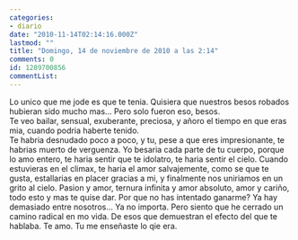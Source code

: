 ```yaml
---
categories:
- diario
date: "2010-11-14T02:14:16.000Z"
lastmod: ""
title: "Domingo, 14 de noviembre de 2010 a las 2:14"
comments: 0
id: 1289700856
commentList:
---
```


Lo unico que me jode es que te tenia. Quisiera que nuestros besos robados hubieran sido mucho mas... Pero solo fueron eso, besos.  
Te veo bailar, sensual, exuberante, preciosa, y añoro el tiempo en que eras mia, cuando podria haberte tenido.  
Te habria desnudado poco a poco, y tu, pese a que eres impresionante, te habrias muerto de verguenza. Yo besaria cada parte de tu cuerpo, porque lo amo entero, te haria sentir que te idolatro, te haria sentir el cielo. Cuando estuvieras en el climax, te haria el amor salvajemente, como se que te gusta, estallarias en placer gracias a mi, y finalmente nos uniriamos en un grito al cielo. Pasion y amor, ternura infinita y amor absoluto, amor y cariño, todo esto y mas te quise dar. Por que no has intentado ganarme? Ya hay demasiado entre nosotros... Ya no importa. Pero siento que he cerrado un camino radical en mo vida. De esos que demuestran el efecto del que te hablaba. Te amo. Tu me enseñaste lo qie era.
